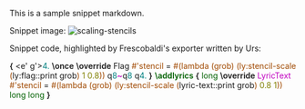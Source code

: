 This is a sample snippet markdown.

Snippet image:
![scaling-stencils](scaling-stencils.png)

Snippet code, highlighted by Frescobaldi's exporter written by Urs:

<html>
<span style="font-weight: 600;">{</span>
  <span style="">&lt;</span><span style="">e</span><span style="">'</span> <span style="">g</span><span style="">'</span><span style="">&gt;</span><span style="color: #008080;">4</span><span style="color: #008080;">.</span>
  <span style="font-weight: 600;">\once</span> <span style="font-weight: 600;">\override</span> <span style="">Flag</span> <span style="color: #a04900;">#</span><span style="color: #a04900;">'</span><span style="color: #a04900;">stencil</span> =
  <span style="color: #a04900;">#</span><span style="color: #a04900;">(</span><span style="color: #a04900;">lambda</span> <span style="color: #a04900;">(</span><span style="color: #a04900;">grob</span><span style="color: #a04900;">)</span>
     <span style="color: #a04900;">(</span><span style="color: #a04900;">ly:stencil-scale</span> <span style="color: #a04900;">(</span>ly:flag::print grob<span style="color: #a04900;">)</span> <span style="color: #808000;">1</span> <span style="color: #808000;">0.8</span><span style="color: #a04900;">)</span><span style="color: #a04900;">)</span>
  <span style="">q</span><span style="color: #008080;">8</span><span style="color: #c000c0; font-weight: 600;">~</span><span style="">q</span><span style="color: #008080;">8</span> <span style="">q</span><span style="color: #008080;">4</span><span style="color: #008080;">.</span>
<span style="font-weight: 600;">}</span>
<span style="color: #006000; font-weight: 600;">\addlyrics</span> <span style="font-weight: 600;">{</span>
  <span style="color: #006000;">long</span>
  <span style="font-weight: 600;">\override</span> <span style="color: #c000c0;">LyricText</span> <span style="color: #a04900;">#</span><span style="color: #a04900;">'</span><span style="color: #a04900;">stencil</span> =
  <span style="color: #a04900;">#</span><span style="color: #a04900;">(</span><span style="color: #a04900;">lambda</span> <span style="color: #a04900;">(</span><span style="color: #a04900;">grob</span><span style="color: #a04900;">)</span>
     <span style="color: #a04900;">(</span><span style="color: #a04900;">ly:stencil-scale</span> <span style="color: #a04900;">(</span>lyric-text::print grob<span style="color: #a04900;">)</span> <span style="color: #808000;">0.8</span> <span style="color: #808000;">1</span><span style="color: #a04900;">)</span><span style="color: #a04900;">)</span>
  <span style="color: #006000;">long</span>
  <span style="color: #006000;">long</span>
<span style="font-weight: 600;">}</span>

</html>
